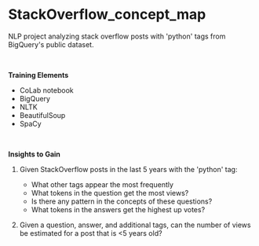 # StackOverflow_concept_map
NLP project analyzing stack overflow posts with 'python' tags from BigQuery's public dataset.

<br>

**Training Elements**
- CoLab notebook
- BigQuery
- NLTK
- BeautifulSoup
- SpaCy

<br>

**Insights to Gain**
1. Given StackOverflow posts in the last 5 years with the 'python' tag:
   - What other tags appear the most frequently
   - What tokens in the question get the most views?
   - Is there any pattern in the concepts of these questions?
   - What tokens in the answers get the highest up votes?

2. Given a question, answer, and additional tags, can the number of views be estimated for a post that is <5 years old?
